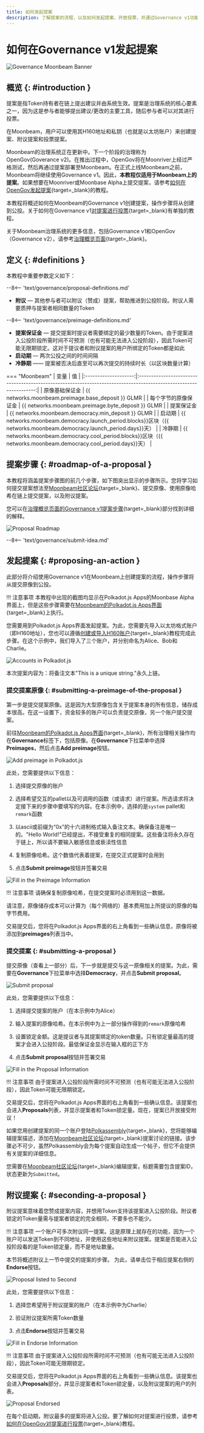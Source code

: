 ```yaml
---
title: 如何发起提案
description: 了解提案的流程，以及如何发起提案、开放投票，并通过Governance v1功能在moonbeam上附议提案。
---
```


# 如何在Governance v1发起提案

![Governance Moonbeam Banner](/images/tokens/governance/proposals/governance-proposal-banner.png)

## 概览 {: #introduction } 

提案是指Token持有者在链上提出建议并由系统生效。提案是治理系统的核心要素之一，因为这是参与者能够提出建议/更改的主要工具，随后参与者可以对其进行投票。

在Moonbeam，用户可以使用其H160地址和私钥（也就是以太坊账户）来创建提案、附议提案和投票提案。

Moonbeam的治理系统正在更新中。下一个阶段的治理称为OpenGov(Goverance v2)。在推出过程中，OpenGov将在Moonriver上经过严格测试，然后再通过提案部署至Moonbeam。在正式上线Moonbeam之前，Moonbeam将继续使用Governance v1。因此，**本教程仅适用于Moonbeam上的提案**。如果想要在Moonriver或Moonbase Alpha上提交提案，请参考[如何在OpenGov发起提案](/tokens/governance/proposals/opengov-proposals){target=_blank}的教程。

本教程将概述如何在Moonbeam的Governance v1创建提案，操作步骤将从创建到公投。关于如何在Governance v1[对提案进行投票](/tokens/governance/voting/voting){target=_blank}有单独的教程。

关于Moonbeam治理系统的更多信息，包括Governance v1和OpenGov（Governance v2），请参考[治理概览页面](/learn/features/governance/){target=_blank}。

## 定义 {: #definitions } 

本教程中重要参数定义如下：

--8<-- 'text/governance/proposal-definitions.md'

 - **附议** — 其他参与者可以附议（赞成）提案，帮助推进到公投阶段。附议人需要质押与提案者相同数量的Token

--8<-- 'text/governance/preimage-definitions.md'

 - **提案保证金** — 提交提案时提议者需要绑定的最少数量的Token。由于提案进入公投阶段所需时间不可预测（也有可能无法进入公投阶段），因此Token可能无限期锁定。这对于提议者和附议提案的用户所绑定的Token都是如此
 - **启动期** — 两次公投之间的时间间隔
 - **冷静期** —— 提案被否决后直至可以再次提交的持续时长（以区块数量计算）

=== "Moonbeam"
    |         变量         |                                                         值                                                         |
    |:--------------------:|:------------------------------------------------------------------------------------------------------------------:|
    |    原像基础保证金    |                                 {{ networks.moonbeam.preimage.base_deposit }} GLMR                                 |
    | 每个字节的原像保证金 |                                 {{ networks.moonbeam.preimage.byte_deposit }} GLMR                                 |
    |      提案保证金      |                                 {{ networks.moonbeam.democracy.min_deposit }} GLMR                                 |
    |        启动期        | {{ networks.moonbeam.democracy.launch_period.blocks}}区块（{{ networks.moonbeam.democracy.launch_period.days}}天） |
    |        冷静期        |   {{ networks.moonbeam.democracy.cool_period.blocks}}区块（{{ networks.moonbeam.democracy.cool_period.days}}天）   |

## 提案步骤 {: #roadmap-of-a-proposal } 

本教程将涵盖提案步骤图的前几个步骤，如下图突出显示的步骤所示。您将学习如何提交提案想法至[Moonbeam社区论坛](https://forum.moonbeam.foundation/){target=_blank}、提交原像、使用原像哈希在链上提交提案，以及附议提案。

您可以在[治理概览页面的Governance v1提案步骤](/learn/features/governance/#roadmap-of-a-proposal){target=_blank}部分找到详细的解释。

![Proposal Roadmap](/images/tokens/governance/proposals/proposal-roadmap.png)

--8<-- 'text/governance/submit-idea.md'

## 发起提案 {: #proposing-an-action }

此部分将介绍使用Governance v1在Moonbeam上创建提案的流程，操作步骤将从提交原像到公投。

!!! 注意事项
    本教程中出现的截图均显示在Polkadot.js Apps的Moonbase Alpha界面上，但是这些步骤需要在[Moonbeam的Polkadot.js Apps界面](https://polkadot.js.org/apps/?rpc=wss://wss.api.moonbeam.network){target=_blank}上执行。

您需要用到Polkadot.js Apps界面发起提案。为此，您需要先导入以太坊格式账户（即H160地址），您也可以遵循[创建或导入H160账户](/tokens/connect/polkadotjs/#creating-or-importing-an-h160-account){target=_blank}教程完成此步骤。在这个示例中，我们导入了三个账户，并分别命名为Alice、Bob和Charlie。

![Accounts in Polkadot.js](/images/tokens/governance/proposals/proposals-3.png)

本次提案内容为：将备注文本"This is a unique string."永久上链。

### 提交提案原像 {: #submitting-a-preimage-of-the-proposal } 

第一步是提交提案原像。这是因为大型原像包含关于提案本身的所有信息，储存成本很高。在这一设置下，资金较多的账户可以负责提交原像，另一个账户提交提案。

前往[Moonbeam的Polkadot.js Apps界面](https://polkadot.js.org/apps/?rpc=wss://wss.api.moonbeam.network){target=_blank}，所有治理相关操作均在**Governance**标签下，包括原像。在**Governance**下拉菜单中选择**Preimages**，然后点击**Add preimage**按钮。

![Add preimage in Polkadot.js](/images/tokens/governance/proposals/proposals-4.png)

此处，您需要提供以下信息：

 1. 选择提交原像的账户

 2. 选择希望交互的pallet以及可调用的函数（或请求）进行提案。所选请求将决定接下来的步骤中要填写的内容。在本示例中，选择的是`system` pallet和`remark`函数

 3. 以ascii或前缀为“0x”的十六进制格式输入备注文本。确保备注是唯一的。"Hello World!"已经提出，不接受重复的相同提案。这些备注将永久存在于链上，所以请不要输入敏感信息或亵渎性信息

 4. 复制原像哈希。这个数值代表着提案，在提交正式提案时会用到

 5. 点击**Submit preimage**按钮并签署交易

![Fill in the Preimage Information](/images/tokens/governance/proposals/proposals-5.png)

!!! 注意事项
    请确保复制原像哈希，在提交提案时必须用到这一数据。

请注意，原像储存成本可以计算为（每个网络的）基本费用加上所提议的原像的每字节费用。

交易提交后，您将在Polkadot.js Apps界面的右上角看到一些确认信息，原像将被添加到**preimages**列表当中。

### 提交提案 {: #submitting-a-proposal } 

提交原像（查看上一部分）后，下一步就是提交与这一原像相关的提案。为此，需要在**Governance**下拉菜单中选择**Democracy**，并点击**Submit proposal**。

![Submit proposal](/images/tokens/governance/proposals/proposals-6.png)

此处，您需要提供以下信息：

 1. 选择提交提案的账户（在本示例中为Alice）

 2. 输入提案的原像哈希。在本示例中为上一部分操作得到的`remark`原像哈希

 3. 设置锁定金额。这是提议者与其提案绑定的token数量。只有锁定量最高的提案才会进入公投阶段。最低保证金显示在输入框的正下方

 4. 点击**Submit proposal**按钮并签署交易

![Fill in the Proposal Information](/images/tokens/governance/proposals/proposals-7.png)

!!! 注意事项
    由于提案进入公投阶段所需时间不可预测（也有可能无法进入公投阶段），因此Token可能无限期锁定。

交易提交后，您将在Polkadot.js Apps界面的右上角看到一些确认信息。该提案也会进入**Proposals**列表，并显示提案者和Token锁定量。现在，提案已开放接受附议！

如果您用创建提案的同一个账户登陆[Polkassembly](https://moonbeam.polkassembly.network/){target=_blank}，您将能够编辑提案描述，添加在[Moonbeam社区论坛](https://forum.moonbeam.foundation/){target=_blank}提案讨论的链接。该步骤必不可少，虽然Polkassembly会为每个提案自动生成一个帖子，但它不会提供有关提案的详细信息。

您需要在[Moonbeam社区论坛](https://forum.moonbeam.foundation/){target=_blank}编辑提案，标题需要包含提案ID，状态更新为`Submitted`。

## 附议提案 {: #seconding-a-proposal } 

附议提案意味着您赞成提案内容，并想用Token支持该提案进入公投阶段。附议者锁定的Token量需与提案者锁定的完全相同，不要多也不能少。

!!! 注意事项
    一个账户可多次附议同一提案。这是原理上就存在的功能，因为一个账户可以发送Token到不同地址，并使用这些地址来附议提案。提案是否能进入公投阶段看的是Token锁定量，而不是地址数量。

本节将概述附议上一节中提交的提案的步骤。 为此，请单击位于相应提案右侧的**Endorse**按钮。

![Proposal listed to Second](/images/tokens/governance/proposals/proposals-8.png)

此处，您需要提供以下信息：

 1. 选择您希望用于附议提案的账户（在本示例中为Charlie）

 2. 验证附议提案所需Token数量

 3. 点击**Endorse**按钮并签署交易

![Fill in Endorse Information](/images/tokens/governance/proposals/proposals-9.png)

!!! 注意事项
    由于提案进入公投阶段所需时间不可预测（也有可能无法进入公投阶段），因此Token可能无限期锁定。

交易提交后，您将在Polkadot.js Apps界面的右上角看到一些确认信息。该提案也会进入**Proposals**部分，并显示提案者和Token锁定量，以及附议提案的用户的列表。

![Proposal Endorsed](/images/tokens/governance/proposals/proposals-10.png)

在每个启动期，附议最多的提案将进入公投。要了解如何对提案进行投票，请参考[如何在OpenGov对提案进行投票](/tokens/governance/voting/voting){target=_blank}教程。